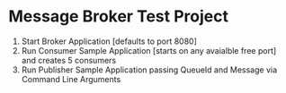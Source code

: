 Message Broker Test Project
===========================

1. Start Broker Application [defaults to port 8080]
2. Run Consumer Sample Application [starts on any avaialble free port] and creates 5 consumers
3. Run Publisher Sample Application passing QueueId and Message via Command Line Arguments